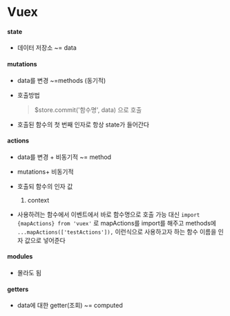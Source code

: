 # Vuex



#### state

- 데이터 저장소 ~= data



#### mutations

- data를 변경 ~=methods (동기적)

- 호출방법

  >$store.commit('함수명', data) 으로 호출

- 호출된 함수의 첫 번째 인자로 항상 state가 들어간다

#### actions

- data를 변경 + 비동기적 ~= method
- mutations+ 비동기적

- 호출되 함수의 인자 값
  1. context
- 사용하려는 함수에서 이벤트에서 바로 함수명으로 호출 가능
  대신 `import {mapActions} from 'vuex'` 로 mapActions를 import를 해주고
  methods에 `...mapActions(['testActions']),` 이런식으로 사용하고자 하는 함수 이름을 인자 값으로 넣어준다

#### modules

- 몰라도 됨



#### getters

- data에 대한 getter(조회) ~= computed